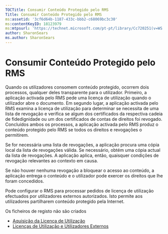 ```yaml
---
TOCTitle: Consumir Conteúdo Protegido pelo RMS
Title: Consumir Conteúdo Protegido pelo RMS
ms:assetid: '3cf6d64b-1187-433c-bbb2-c68069bc3c30'
ms:contentKeyID: 18123979
ms:mtpsurl: 'https://technet.microsoft.com/pt-pt/library/Cc720251(v=WS.10)'
author: SharonSears
ms.author: SharonSears
---
```


Consumir Conteúdo Protegido pelo RMS
====================================

Quando os utilizadores consomem conteúdo protegido, ocorrem dois processos, qualquer deles transparente para o utilizador. Primeiro, a aplicação activada pelo RMS pede uma licença de utilização quando o utilizador abre o documento. Em segundo lugar, a aplicação activada pelo RMS examina a licença de utilização para determinar se necessita de uma lista de revogação e verifica se algum dos certificados da respectiva cadeia de fidedignidade ou um dos certificados de contas de direitos foi revogado. Concluídos ambos os processos, a aplicação activada pelo RMS produz o conteúdo protegido pelo RMS se todos os direitos e revogações o permitirem.

Se for necessária uma lista de revogações, a aplicação procura uma cópia local da lista de revogações válida. Se necessário, obtém uma cópia actual da lista de revogações. A aplicação aplica, então, quaisquer condições de revogação relevantes ao contexto em causa.

Se não houver nenhuma revogação a bloquear o acesso ao conteúdo, a aplicação entrega o conteúdo e o utilizador pode exercer os direitos que lhe foram concedidos.

Pode configurar o RMS para processar pedidos de licença de utilização efectuados por utilizadores externos autorizados. Isto permite aos utilizadores partilharem conteúdo protegido pela Internet.

Os ficheiros de registo não são criados

-   [Aquisição da Licença de Utilização](https://technet.microsoft.com/0b6cde34-418a-4dee-9d27-b65b93b535ac)
-   [Licenças de Utilização e Utilizadores Externos](https://technet.microsoft.com/02db9bda-180e-438f-863d-26252083a471)

